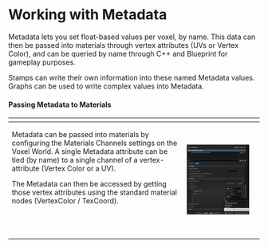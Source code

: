 # Working with Metadata

Metadata lets you set float-based values per voxel, by name. This data can then be passed into materials through vertex attributes (UVs or Vertex Color), and can be queried by name through C++ and Blueprint for gameplay purposes.&#x20;

Stamps can write their own information into these named Metadata values. Graphs can be used to write complex values into Metadata.

#### Passing  Metadata to Materials

<table data-header-hidden data-full-width="false"><thead><tr><th></th><th></th><th data-hidden></th></tr></thead><tbody><tr><td><p>Metadata can be passed into materials by configuring the Materials Channels settings on the Voxel World. A single Metadata attribute can be tied (by name) to a single channel of a vertex-attribute (Vertex Color or a UV).</p><p>The Metadata can then be accessed by getting those vertex attributes using the standard material nodes (VertexColor / TexCoord).<br><br><br><br></p></td><td><img src="../../.gitbook/assets/image (3).png" alt="" data-size="original"></td><td></td></tr></tbody></table>

